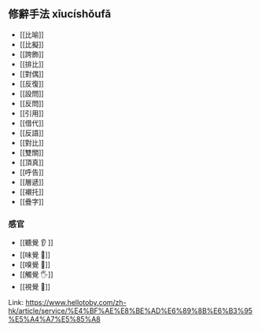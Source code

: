 ## 修辭手法 xīucíshǒufǎ
- [[比喻]]
- [[比擬]]
- [[誇飾]]
- [[排比]]
- [[對偶]]
- [[反復]]
- [[設問]]
- [[反問]]
- [[引用]]
- [[借代]]
- [[反語]]
- [[對比]]
- [[雙關]]
- [[頂真]]
- [[呼告]]
- [[層遞]]
- [[襯托]]
- [[疊字]]

### 感官
- [[聽覺 👂 ]]
- [[味覺 👅]]
- [[嗅覺 👃]]
- [[觸覺 🖐]] 
- [[視覺 👀]]

Link: https://www.hellotoby.com/zh-hk/article/service/%E4%BF%AE%E8%BE%AD%E6%89%8B%E6%B3%95%E5%A4%A7%E5%85%A8